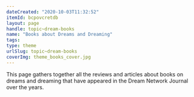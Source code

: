 ```yaml
---
dateCreated: "2020-10-03T11:32:52"
itemId: bcpovcretdb
layout: page
handle: topic~dream-books
name: "Books about Dreams and Dreaming"
tags:
type: theme
urlSlug: topic~dream-books
coverImg: theme_books_cover.jpg
---
```


This page gathers together all the reviews and articles about books on dreams and dreaming that have appeared in the Dream Network Journal over the years.
